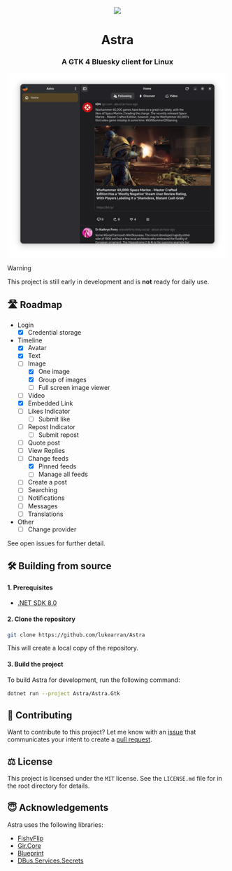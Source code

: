 <p align="center">
  <img width="160" src="./Astra/Astra.Gtk/Resources/astra-icon-colour.svg">
</p>
<h1 align="center">Astra</h1>
<h3 align="center">A GTK 4 Bluesky client for Linux</h3>

<p align="center">
  <img width="500" src="./docs/images/feed_screenshot.png">
</p>

> [!WARNING]  
> This project is still early in development and is **not** ready for daily use.

## 🛣️ Roadmap

- Login
    - [X] Credential storage
- Timeline
    - [X] Avatar
    - [X] Text
    - [ ] Image
        - [X] One image
        - [X] Group of images
        - [ ] Full screen image viewer
    - [ ] Video
    - [X] Embedded Link
    - [ ] Likes Indicator
        - [ ] Submit like
    - [ ] Repost Indicator
        - [ ] Submit repost
    - [ ] Quote post
    - [ ] View Replies
    - [ ] Change feeds
      - [X] Pinned feeds
      - [ ] Manage all feeds
    - [ ] Create a post
    - [ ] Searching
    - [ ] Notifications
    - [ ] Messages
    - [ ] Translations
- Other
  - [ ] Change provider

See open issues for further detail.

## 🛠️ Building from source

#### 1. Prerequisites

- [.NET SDK 8.0](https://learn.microsoft.com/en-us/dotnet/core/install/linux-ubuntu-install?tabs=dotnet9&pivots=os-linux-ubuntu-2404)

#### 2. Clone the repository

```bash
git clone https://github.com/lukearran/Astra
```

This will create a local copy of the repository.

#### 3. Build the project

To build Astra for development, run the following command:

``` bash
dotnet run --project Astra/Astra.Gtk
```

## 🙋 Contributing

Want to contribute to this project? Let me know with an [issue](https://github.com/lukearran/Astra/issues) that communicates your intent to create a [pull request](https://github.com/lukearran/Astra/pulls).

## ⚖️ License

This project is licensed under the `MIT` license. See the `LICENSE.md` file for in the root directory for details.

## 😇 Acknowledgements

Astra uses the following libraries:

- [FishyFlip](https://github.com/drasticactions/FishyFlip)
- [Gir.Core](https://github.com/gircore/)
- [Blueprint](https://jwestman.pages.gitlab.gnome.org/blueprint-compiler/)
- [DBus.Services.Secrets](https://github.com/Ace4896/DBus.Services.Secrets)